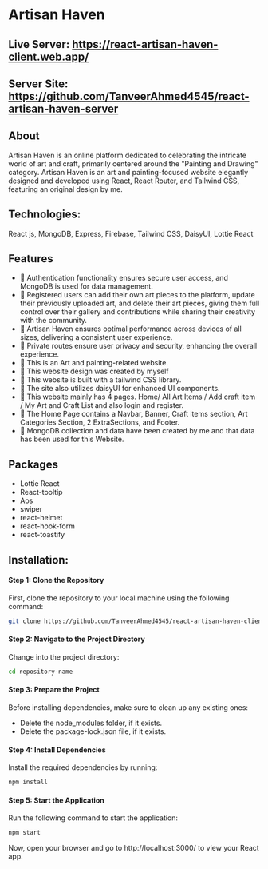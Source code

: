 # Artisan Haven


## Live Server: https://react-artisan-haven-client.web.app/
## Server Site: https://github.com/TanveerAhmed4545/react-artisan-haven-server


## About
Artisan Haven is an online platform dedicated to celebrating the intricate world of art and craft, primarily centered around the "Painting and Drawing" category. Artisan Haven is an art and painting-focused website elegantly designed and developed using React, React Router, and Tailwind CSS, featuring an original design by me.
## Technologies:
React js, MongoDB, Express, Firebase, Tailwind CSS, DaisyUI, Lottie React

 ##  Features

- 📝 Authentication functionality ensures secure user access, and MongoDB is used for data management. 
- 📝 Registered users can add their own art pieces to the platform, update their previously uploaded art, and delete their art pieces, giving them full control over their gallery and contributions while sharing their creativity with the community.
- 📝 Artisan Haven ensures optimal performance across devices of all sizes, delivering a consistent user experience.
- 📝 Private routes ensure user privacy and security, enhancing the overall experience.
- 📝 This is an Art and painting-related website.
- 📝 This website design was created by myself
- 📝 This website is built with a tailwind CSS library.
- 📝 The site also utilizes daisyUI for enhanced UI components.
- 📝 This website mainly has 4 pages. Home/ All Art Items / Add craft item / My Art and Craft List and also login and register.
- 📝 The Home Page contains a Navbar, Banner, Craft items section, Art Categories Section, 2 ExtraSections, and Footer.
- 📝 MongoDB collection and data have been created by me and that data has been used for this Website.

##  Packages

- Lottie React
- React-tooltip
- Aos
- swiper
- react-helmet
- react-hook-form
- react-toastify

## Installation:

#### Step 1: Clone the Repository
First, clone the repository to your local machine using the following command:
```bash
git clone https://github.com/TanveerAhmed4545/react-artisan-haven-client.git
```
#### Step 2: Navigate to the Project Directory
Change into the project directory:
```bash
cd repository-name
```
#### Step 3: Prepare the Project
Before installing dependencies, make sure to clean up any existing ones:

- Delete the node_modules folder, if it exists.
- Delete the package-lock.json file, if it exists.

#### Step 4: Install Dependencies  
Install the required dependencies by running:
```bash
npm install
```
#### Step 5: Start the Application
Run the following command to start the application:
```bash
npm start
```
Now, open your browser and go to http://localhost:3000/ to view your React app.

